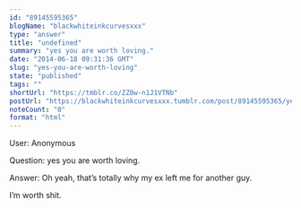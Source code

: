 ```yaml
---
id: "89145595365"
blogName: "blackwhiteinkcurvesxxx"
type: "answer"
title: "undefined"
summary: "yes you are worth loving."
date: "2014-06-18 09:31:36 GMT"
slug: "yes-you-are-worth-loving"
state: "published"
tags: ""
shortUrl: "https://tmblr.co/ZZ0w-n1J1VTNb"
postUrl: "https://blackwhiteinkcurvesxxx.tumblr.com/post/89145595365/yes-you-are-worth-loving"
noteCount: "0"
format: "html"
---
```


User: Anonymous

Question: yes you are worth loving.

Answer: Oh yeah, that’s totally why my ex left me for another guy.

I’m worth shit.

